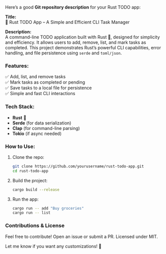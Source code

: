 Here’s a good **Git repository description** for your Rust TODO app:  

**Title:**  
📌 Rust TODO App – A Simple and Efficient CLI Task Manager  

**Description:**  
A command-line TODO application built with Rust 🦀, designed for simplicity and efficiency. It allows users to add, remove, list, and mark tasks as completed. This project demonstrates Rust’s powerful CLI capabilities, error handling, and file persistence using `serde` and `toml/json`.  

### **Features:**  
✅ Add, list, and remove tasks  
✅ Mark tasks as completed or pending  
✅ Save tasks to a local file for persistence  
✅ Simple and fast CLI interactions  

### **Tech Stack:**  
- **Rust** 🦀  
- **Serde** (for data serialization)  
- **Clap** (for command-line parsing)  
- **Tokio** (if async needed)  

### **How to Use:**  
1. Clone the repo:  
   ```sh
   git clone https://github.com/yourusername/rust-todo-app.git
   cd rust-todo-app
   ```
2. Build the project:  
   ```sh
   cargo build --release
   ```
3. Run the app:  
   ```sh
   cargo run -- add "Buy groceries"
   cargo run -- list
   ```

### **Contributions & License**  
Feel free to contribute! Open an issue or submit a PR. Licensed under MIT.  

Let me know if you want any customizations! 🚀
